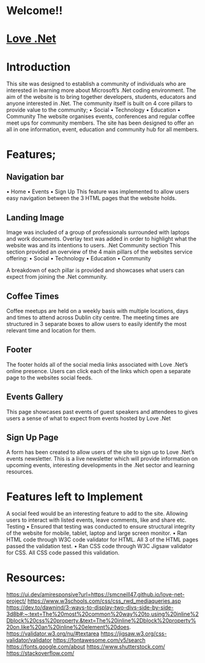 # Welcome!!

# [Love .Net](https://smcneill47.github.io/love-net-project/)

# Introduction 
This site was designed to establish a community of individuals who are interested in learning more about Microsoft’s .Net coding environment. The aim of the website is to bring together developers, students, educators and anyone interested in .Net. The community itself is built on 4 core pillars to provide value to the community;
•	Social 
•	Technology
•	Education
•	Community 
The website organises events, conferences and regular coffee meet ups for community members. The site has been designed to offer an all in one information, event, education and community hub for all members. 
 
# Features; 

## Navigation bar
•	Home
•	Events
•	Sign Up
This feature was implemented to allow users easy navigation between the 3 HTML pages that the website holds. 
 
## Landing Image
 
Image was included of a group of professionals surrounded with laptops and work documents. Overlay text was added in order to highlight what the website was and its intentions to users. 
.Net Community section 
This section provided an overview of the 4 main pillars of the websites service offering: 
•	Social 
•	Technology
•	Education
•	Community 
 
A breakdown of each pillar is provided and showcases what users can expect from joining the .Net community. 


## Coffee Times
Coffee meetups are held on a weekly basis with multiple locations, days and times to attend across Dublin city centre. The meeting times are structured in 3 separate boxes to allow users to easily identify the most relevant time and location for them. 
 
## Footer 
The footer holds all of the social media links associated with Love .Net’s online presence. Users can click each of the links which open a separate page to the websites social feeds. 
 
## Events Gallery
This page showcases past events of guest speakers and attendees to gives users a sense of what to expect from events hosted by Love .Net 
 


## Sign Up Page 
A form has been created to allow users of the site to sign up to Love .Net’s events newsletter. This is a live newsletter which will provide information on upcoming events, interesting developments in the .Net sector and learning resources. 
 
# Features left to Implement 
A social feed would be an interesting feature to add to the site. Allowing users to interact with listed events, leave comments, like and share etc. 
Testing
•	Ensured that testing was conducted to ensure structural integrity of the website for mobile, tablet, laptop and large screen monitor. 
•	Ran HTML code through W3C code validator for HTML. All 3 of the HTML pages passed the validation test. 
•	Ran CSS code through W3C Jigsaw validator for CSS. All CSS code passed this validation. 

# Resources:
https://ui.dev/amiresponsive?url=https://smcneill47.github.io/love-net-project/
https://www.w3schools.com/css/css_rwd_mediaqueries.asp
https://dev.to/dawnind/3-ways-to-display-two-divs-side-by-side-3d8b#:~:text=The%20most%20common%20way%20to,using%20inline%2Dblock%20css%20property.&text=The%20inline%2Dblock%20property%20on,like%20an%20inline%20element%20does.
https://validator.w3.org/nu/#textarea
https://jigsaw.w3.org/css-validator/validator
https://fontawesome.com/v5/search
https://fonts.google.com/about
https://www.shutterstock.com/
https://stackoverflow.com/


